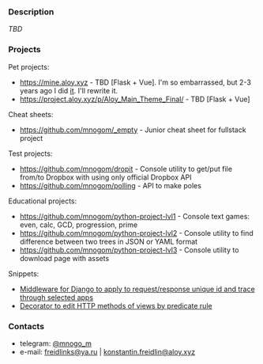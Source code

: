 ### Description
_TBD_

### Projects
Pet projects:
* https://mine.aloy.xyz - TBD [Flask + Vue]. I'm so embarrassed, but 2-3 years ago I did [it](https://github.com/mnogom/minesweeper). I'll rewrite it.
* https://project.aloy.xyz/p/Aloy_Main_Theme_Final/ - TBD [Flask + Vue]

Cheat sheets:
* https://github.com/mnogom/_empty - Junior cheat sheet for fullstack project

Test projects:
* https://github.com/mnogom/dropit - Console utility to get/put file from/to Dropbox with using only official Dropbox API
* https://github.com/mnogom/polling - API to make poles

Educational projects:
* https://github.com/mnogom/python-project-lvl1 - Console text games: even, calc, GCD, progression, prime
* https://github.com/mnogom/python-project-lvl2 - Console utility to find difference between two trees in JSON or YAML format
* https://github.com/mnogom/python-project-lvl3 - Console utility to download page with assets

Snippets:
* [Middleware for Django to apply to request/response unique id and trace through selected apps](https://github.com/mnogom/_empty/blob/bba1c47c8ac0e5c6a603966e9d121e4815b31595/backend/backend/backend/middleware/trace_middleware.py)
* [Decorator to edit HTTP methods of views by predicate rule](https://github.com/mnogom/_empty/blob/f1f615df5a2e3a96c17b13acb3d4370bfe988c0a/backend/backend/memo_api/views.py#L24)

### Contacts
* telegram: [@mnogo_m](https://t.me/mnogo_m)
* e-mail: freidlinks@ya.ru | konstantin.freidlin@aloy.xyz


<!--
**mnogom/mnogom** is a ✨ _special_ ✨ repository because its `README.md` (this file) appears on your GitHub profile.

Here are some ideas to get you started:

- 🔭 I’m currently working on ...
- 🌱 I’m currently learning ...
- 👯 I’m looking to collaborate on ...
- 🤔 I’m looking for help with ...
- 💬 Ask me about ...
- 📫 How to reach me: ...
- 😄 Pronouns: ...
- ⚡ Fun fact: ...
-->
